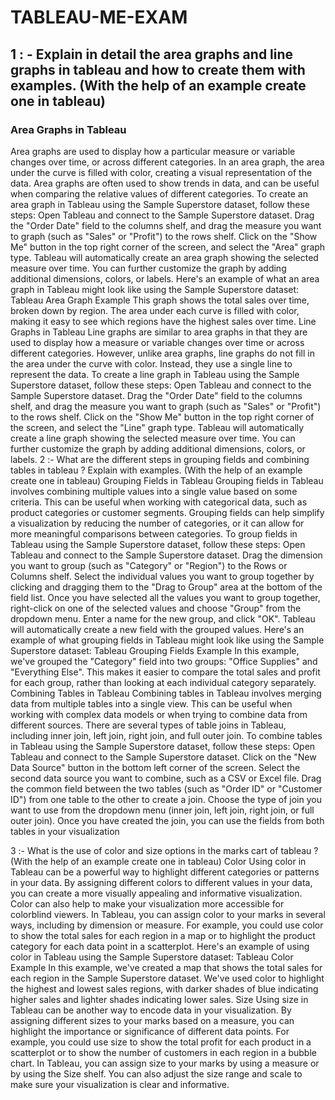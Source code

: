 # TABLEAU-ME-EXAM

## 1 : - Explain in detail the area graphs and line graphs in tableau and how to create them with examples. (With the help of an example create one in tableau)

### Area Graphs in Tableau
Area graphs are used to display how a particular measure or variable changes over time, or across different categories. In an area graph, the area under the curve is filled with color, creating a visual representation of the data. Area graphs are often used to show trends in data, and can be useful when comparing the relative values of different categories.
To create an area graph in Tableau using the Sample Superstore dataset, follow these steps:
Open Tableau and connect to the Sample Superstore dataset.
Drag the "Order Date" field to the columns shelf, and drag the measure you want to graph (such as "Sales" or "Profit") to the rows shelf.
Click on the "Show Me" button in the top right corner of the screen, and select the "Area" graph type.
Tableau will automatically create an area graph showing the selected measure over time. You can further customize the graph by adding additional dimensions, colors, or labels.
Here's an example of what an area graph in Tableau might look like using the Sample Superstore dataset:
Tableau Area Graph Example
This graph shows the total sales over time, broken down by region. The area under each curve is filled with color, making it easy to see which regions have the highest sales over time.
Line Graphs in Tableau
Line graphs are similar to area graphs in that they are used to display how a measure or variable changes over time or across different categories. However, unlike area graphs, line graphs do not fill in the area under the curve with color. Instead, they use a single line to represent the data.
To create a line graph in Tableau using the Sample Superstore dataset, follow these steps:
Open Tableau and connect to the Sample Superstore dataset.
Drag the "Order Date" field to the columns shelf, and drag the measure you want to graph (such as "Sales" or "Profit") to the rows shelf.
Click on the "Show Me" button in the top right corner of the screen, and select the "Line" graph type.
Tableau will automatically create a line graph showing the selected measure over time. You can further customize the graph by adding additional dimensions, colors, or labels.
2 :-  What are the different steps in grouping fields and combining tables in tableau ? Explain with
examples. (With the help of an example create one in tableau)
Grouping Fields in Tableau
Grouping fields in Tableau involves combining multiple values into a single value based on some criteria. This can be useful when working with categorical data, such as product categories or customer segments. Grouping fields can help simplify a visualization by reducing the number of categories, or it can allow for more meaningful comparisons between categories.
To group fields in Tableau using the Sample Superstore dataset, follow these steps:
Open Tableau and connect to the Sample Superstore dataset.
Drag the dimension you want to group (such as "Category" or "Region") to the Rows or Columns shelf.
Select the individual values you want to group together by clicking and dragging them to the "Drag to Group" area at the bottom of the field list.
Once you have selected all the values you want to group together, right-click on one of the selected values and choose "Group" from the dropdown menu.
Enter a name for the new group, and click "OK". Tableau will automatically create a new field with the grouped values.
Here's an example of what grouping fields in Tableau might look like using the Sample Superstore dataset:
Tableau Grouping Fields Example
In this example, we've grouped the "Category" field into two groups: "Office Supplies" and "Everything Else". This makes it easier to compare the total sales and profit for each group, rather than looking at each individual category separately.
Combining Tables in Tableau
Combining tables in Tableau involves merging data from multiple tables into a single view. This can be useful when working with complex data models or when trying to combine data from different sources. There are several types of table joins in Tableau, including inner join, left join, right join, and full outer join.
To combine tables in Tableau using the Sample Superstore dataset, follow these steps:
Open Tableau and connect to the Sample Superstore dataset.
Click on the "New Data Source" button in the bottom left corner of the screen.
Select the second data source you want to combine, such as a CSV or Excel file.
Drag the common field between the two tables (such as "Order ID" or "Customer ID") from one table to the other to create a join.
Choose the type of join you want to use from the dropdown menu (inner join, left join, right join, or full outer join).
Once you have created the join, you can use the fields from both tables in your visualization


3 :- What is the use of color and size options in the marks cart of tableau ? (With the help of an
example create one in tableau) 
Color
Using color in Tableau can be a powerful way to highlight different categories or patterns in your data. By assigning different colors to different values in your data, you can create a more visually appealing and informative visualization. Color can also help to make your visualization more accessible for colorblind viewers.
In Tableau, you can assign color to your marks in several ways, including by dimension or measure. For example, you could use color to show the total sales for each region in a map or to highlight the product category for each data point in a scatterplot.
Here's an example of using color in Tableau using the Sample Superstore dataset:
Tableau Color Example
In this example, we've created a map that shows the total sales for each region in the Sample Superstore dataset. We've used color to highlight the highest and lowest sales regions, with darker shades of blue indicating higher sales and lighter shades indicating lower sales.
Size
Using size in Tableau can be another way to encode data in your visualization. By assigning different sizes to your marks based on a measure, you can highlight the importance or significance of different data points. For example, you could use size to show the total profit for each product in a scatterplot or to show the number of customers in each region in a bubble chart.
In Tableau, you can assign size to your marks by using a measure or by using the Size shelf. You can also adjust the size range and scale to make sure your visualization is clear and informative.
